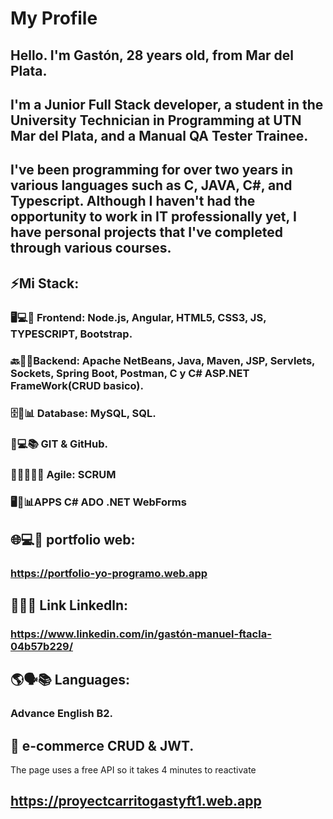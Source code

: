 # My Profile
## Hello. I'm Gastón, 28 years old, from Mar del Plata.
## I'm a Junior Full Stack developer, a student in the University Technician in Programming at UTN Mar del Plata, and a Manual QA Tester Trainee. 
## I've been programming for over two years in various languages such as C, JAVA, C#, and Typescript. Although I haven't had the opportunity to work in IT professionally yet, I have personal projects that I've completed through various courses.

## ⚡Mi Stack: 

### 🖥️💻🎨 Frontend: Node.js, Angular, HTML5, CSS3, JS, TYPESCRIPT, Bootstrap. 

### 🔙🔧🤖Backend: Apache NetBeans, Java, Maven, JSP, Servlets, Sockets, Spring Boot, Postman, C y C# ASP.NET FrameWork(CRUD basico).

### 🗄️💾📊 Database: MySQL, SQL.

### 🐙💻📚 GIT & GitHub.

### 🏃‍♂️💨👨‍💻 Agile: SCRUM

### 🖥️🔧📊APPS C# ADO .NET WebForms

## 🌐💻👤 portfolio web:
### https://portfolio-yo-programo.web.app

 ## 🔗👔💼 Link Linkedln:
### https://www.linkedin.com/in/gastón-manuel-ftacla-04b57b229/


## 🌎🗣️📚 Languages:
### Advance English B2.

## 🔭 e-commerce CRUD & JWT. 
The page uses a free API so it takes 4 minutes to reactivate
## https://proyectcarritogastyft1.web.app

 
